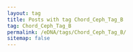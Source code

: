 ```yaml
---
layout: tag
title: Posts with tag Chord_Ceph_Tag_B
tag: Chord_Ceph_Tag_B
permalink: /eDNA/tags/Chord_Ceph_Tag_B/
sitemap: false
---
```

